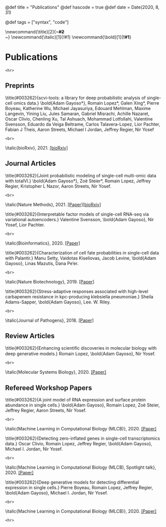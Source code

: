 @def title = "Publications"
@def hascode = true
@def date = Date(2020, 8, 31)

@def tags = ["syntax", "code"]

<!-- \newcommand{\title}[2]{~~~<span style="color:#1; font-weight: 800">#2</span><br>~~~} -->
\newcommand{\title}[2]{~~~<span style="font-weight: 750">#2</span><br>~~~}
\newcommand{\italic}[1]{_*!#1*_}
\newcommand{\bold}[1]{__!#1__}

# Publications

~~~
<hr>
~~~

## Preprints

\title{#003262}{scvi-tools: a library for deep probabilistic analysis of single-cell omics data.}
\bold{Adam Gayoso*}, Romain Lopez\*, Galen Xing\*, Pierre Boyeau, Katherine Wu, Michael Jayasuriya, Edouard Mehlman, Maxime Langevin, Yining Liu, Jules Samaran, Gabriel Misrachi, Achille Nazaret, Oscar Clivio, Chenling Xu, Tal Ashuach, Mohammad Lotfollahi, Valentine Svensson, Eduardo da Veiga Beltrame, Carlos Talavera-Lopez, Lior Pachter, Fabian J Theis, Aaron Streets, Michael I Jordan, Jeffrey Regier, Nir Yosef
~~~
<br>
~~~
\italic{bioRxiv}, 2021. [[bioRxiv]](https://www.biorxiv.org/content/10.1101/2021.04.28.441833v1)
## Journal Articles

\title{#003262}{Joint probabilistic modeling of single-cell multi-omic data with totalVI.}
\bold{Adam Gayoso*}, Zoë Steier*, Romain Lopez, Jeffrey Regier, Kristopher L Nazor, Aaron Streets, Nir Yosef.
~~~
<br>
~~~
\italic{Nature Methods}, 2021. [[Paper]](https://www.nature.com/articles/s41592-020-01050-x.epdf?sharing_token=F_xpBUwgD5vHVAB5jvU0c9RgN0jAjWel9jnR3ZoTv0NDA6nPyssLQkWDcY8VB7gLKdlD8q3cqpF5ovLZjZTudaweTnzODEXCrkjJ2UJEEpOAhfOCwEZ0h0Y2WTkn_GOBfGUZhH-lzX_u_AswArGFGinU1pcuXPvuTkPrrQI4zko%3D)[[bioRxiv]](https://www.biorxiv.org/content/10.1101/2020.05.08.083337v2)

\title{#003262}{Interpretable factor models of single-cell RNA-seq via
variational autoencoders.}
Valentine Svensson, \bold{Adam Gayoso}, Nir Yosef, Lior Pachter.
~~~
<br>
~~~
\italic{Bioinformatics}, 2020. [[Paper]](https://academic.oup.com/bioinformatics/advance-article/doi/10.1093/bioinformatics/btaa169/5807606?rss=1)

\title{#003262}{Characterization of cell fate probabilities
in single-cell data with Palantir.}
Manu Setty, Vaidotas Kiseliovas, Jacob Levine, \bold{Adam Gayoso}, Linas Mazutis, Dana Pe’er.
~~~
<br>
~~~
\italic{Nature Biotechnology}, 2019. [[Paper]](https://www.nature.com/articles/s41587-019-0068-4)

\title{#003262}{Stress-adaptive responses associated with high-level
carbapenem resistance in kpc-producing klebsiella
pneumoniae.}
Sheila Adams-Sapper, \bold{Adam Gayoso}, Lee. W. Riley.
~~~
<br>
~~~
\italic{Journal of Pathogens}, 2018. [[Paper]](https://www.hindawi.com/journals/jpath/2018/3028290/abs/)

## Review Articles

\title{#003262}{Enhancing scientiﬁc discoveries in molecular biology with deep generative
models.}
Romain Lopez, \bold{Adam Gayoso}, Nir Yosef.
~~~
<br>
~~~
\italic{Molecular Systems Biology}, 2020. [[Paper]](https://www.embopress.org/doi/full/10.15252/msb.20199198)

## Refereed Workshop Papers

\title{#003262}{A joint model of RNA expression and surface protein abundance in single
cells.}
\bold{Adam Gayoso}, Romain Lopez, Zo&euml; Steier, Jeffrey Regier, Aaron Streets, Nir Yosef.
~~~
<br>
~~~
\italic{Machine Learning in Computational Biology (MLCB)}, 2020. [[Paper]](https://www.biorxiv.org/content/10.1101/791947v1)

\title{#003262}{Detecting zero-inflated genes in single-cell transcriptomics data.}
Oscar Clivio, Romain Lopez, Jeffrey Regier, \bold{Adam Gayoso}, Michael I. Jordan, Nir Yosef.
~~~
<br>
~~~
\italic{Machine Learning in Computational Biology (MLCB), Spotlight talk}, 2020. [[Paper]](https://www.biorxiv.org/content/10.1101/794875v1)

\title{#003262}{Deep generative models for detecting differential expression in single
cells.}
Pierre Boyeau, Romain Lopez, Jeffrey Regier, \bold{Adam Gayoso}, Michael I. Jordan, Nir Yosef.
~~~
<br>
~~~
\italic{Machine Learning in Computational Biology (MLCB)}, 2020. [[Paper]](https://www.biorxiv.org/content/10.1101/794289v1)

~~~
<hr>
~~~